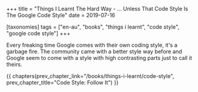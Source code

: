 +++
title = "Things I Learnt The Hard Way - ... Unless That Code Style Is The Google Code Style"
date = 2019-07-16

[taxonomies]
tags = ["en-au", "books", "things i learnt", "code style", "google code style"]
+++

Every freaking time Google comes with their own coding style, it's a garbage
fire. The community came with a better style way before and Google seem to
come with a style with high contrasting parts just to call it theirs.

{{ chapters(prev_chapter_link="/books/things-i-learnt/code-style", prev_chapter_title="Code Style: Follow It") }}

